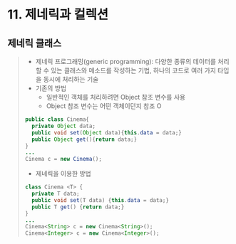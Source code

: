 # 11. 제네릭과 컬렉션
## 제네릭 클래스
> - 제네릭 프로그래밍(generic programming): 다양한 종류의 데이터를 처리할 수 있는 클래스와 메소드를 작성하는 기법, 하나의 코드로 여러 가지 타입을 동시에 처리하는 기술
> - 기존의 방법
> 	- 일반적인 객체를 처리하려면 Object 참조 변수를 사용
> 	- Object 참조 변수는 어떤 객체이던지 참조 O
> ```java
> public class Cinema{
> 	private Object data;
> 	public void set(Object data){this.data = data;}
> 	public Object get(){return data;}
> }
> ...
> Cinema c = new Cinema();
> ```
>
> - 제네릭을 이용한 방법
> ```java
> class Cinema <T> {
> 	private T data;
> 	public void set(T data) {this.data = data;}
> 	public T get() {return data;}
> }
> ...
> Cinema<String> c = new Cinema<String>();
> Cinema<Integer> c = new Cinema<Integer>();
> ```
